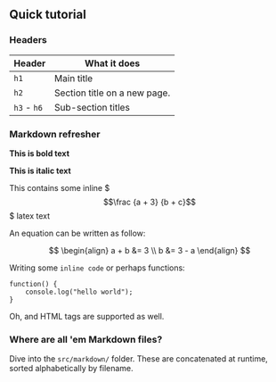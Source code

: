 ## Quick tutorial

### Headers

| Header | What it does |
| -- | -- |
| `h1` | Main title |
| `h2` | Section title on a new page. |
| `h3` - `h6` | Sub-section titles |

### Markdown refresher

**This is bold text**

**This is italic text**

This contains some inline $$$\frac {a + 3} {b + c}$$$ latex text

An equation can be written as follow:

$$
\begin{align}
a + b &= 3 \\
b &= 3 - a
\end{align}
$$

Writing some `inline code` or perhaps functions:

	function() {
		console.log("hello world");
	}

Oh, and HTML tags are supported as well.

### Where are all 'em Markdown files?

Dive into the `src/markdown/` folder.  These are concatenated at runtime, sorted alphabetically by filename.
